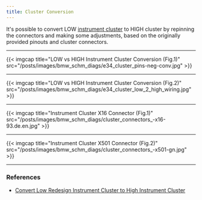 ```yaml
---
title: Cluster Conversion
---
```


It's possible to convert LOW [instrument cluster](/instrument-clusters) to HIGH cluster by repinning the connectors and making some adjustments, based on the originally provided pinouts and cluster connectors.

---

{{< imgcap title="LOW vs HIGH Instrument Cluster Conversion (Fig.1)" src="/posts/images/bmw_schm_diags/e34_cluster_pins-neg-conv.jpg" >}}

---

{{< imgcap title="LOW vs HIGH Instrument Cluster Conversion (Fig.2)" src="/posts/images/bmw_schm_diags/e34_cluster_low_2_high_wiring.jpg" >}}

---

{{< imgcap title="Instrument Cluster X16 Connector (Fig.1)" src="/posts/images/bmw_schm_diags/cluster_connectors_-x16-93.de.en.jpg" >}}

---

{{< imgcap title="Instrument Cluster X501 Connector (Fig.2)" src="/posts/images/bmw_schm_diags/cluster_connectors_-x501-gn.jpg" >}}

---

### References

* [Convert Low Redesign Instrument Cluster to High Instrument Cluster](https://www.petberger.de/pet-racing/E34/UNTERLAGEN/Low_High_Umbau/Low_High.htm)
